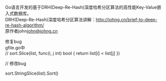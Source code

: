 Go语言开发的基于DRH(Deep-Re-Hash)深度哈希分区算法的高性能Key-Value嵌入式数据库。<br>
DRH(Deep-Re-Hash)深度哈希分区算法讲解：http://johng.cn/brief-to-deep-re-hash-algorithm/<br>
原作者john<john@johng.cn><br>

修复bug<br>
gfile.go中<br>
// sort.Slice(list, func(i, j int) bool { return list[i] < list[j] })

// 修改bug

sort.StringSlice(list).Sort()